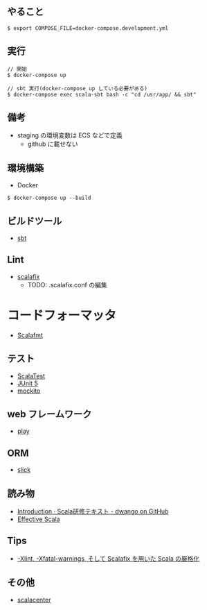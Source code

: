 ## やること

```
$ export COMPOSE_FILE=docker-compose.development.yml
```

## 実行

```                         
// 開始
$ docker-compose up

// sbt 実行(docker-compose up している必要がある)
$ docker-compose exec scala-sbt bash -c "cd /usr/app/ && sbt"  
```

## 備考

- staging の環境変数は ECS などで定義
    - github に載せない

## 環境構築

- Docker
```
$ docker-compose up --build
```

## ビルドツール

- [sbt](https://www.scala-sbt.org/)

## Lint

- [scalafix](https://github.com/scalacenter/scalafix/)
    - TODO: .scalafix.conf の編集

# コードフォーマッタ
- [Scalafmt](https://scalameta.org/scalafmt/)

## テスト

- [ScalaTest](http://www.scalatest.org/)
- [JUnit 5](https://junit.org/junit5/)
- [mockito](https://site.mockito.org/)

## web フレームワーク

- [play](https://www.playframework.com/)

## ORM

- [slick](http://slick.lightbend.com/)

## 読み物
                                                                                           
- [Introduction · Scala研修テキスト - dwango on GitHub](https://dwango.github.io/scala_text/)
- [Effective Scala](https://twitter.github.io/effectivescala/index-ja.html)

## Tips

- [-Xlint, -Xfatal-warnings, そして Scalafix を用いた Scala の厳格化](http://eed3si9n.com/ja/stricter-scala-with-xlint-xfatal-warnings-and-scalafix/)

## その他

- [scalacenter](https://scala.epfl.ch/)